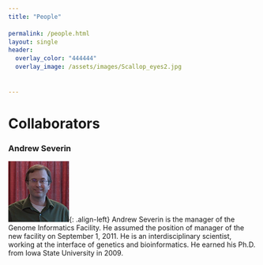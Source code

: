 ```yaml
---
title: "People"

permalink: /people.html
layout: single
header:
  overlay_color: "444444"
  overlay_image: /assets/images/Scallop_eyes2.jpg


---
```


# Collaborators



### Andrew Severin

![Andrew](../assets/images/people/Andrew.png){: .align-left}
Andrew Severin is the manager of the Genome Informatics Facility. He assumed the position of manager of the new facility on September 1, 2011. He is an interdisciplinary scientist, working at the interface of genetics and bioinformatics. He earned his Ph.D. from Iowa State University in 2009.
